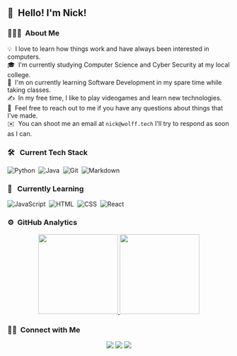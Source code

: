 ## 👋 &nbsp;Hello! I'm Nick!

### 👨🏻‍💻 &nbsp;About Me

💡 &nbsp;I love to learn how things work and have always been interested in computers.\
🎓 &nbsp;I'm currently studying Computer Science and Cyber Security at my local college.\
🌱 &nbsp;I'm on currently learning Software Development in my spare time while taking classes.\
✍️ &nbsp;In my free time, I like to play videogames and learn new technologies.\
💬 &nbsp;Feel free to reach out to me if you have any questions about things that I've made.\
✉️ &nbsp;You can shoot me an email at `nick@wolff.tech` I'll try to respond as soon as I can.

### 🛠 &nbsp; Current Tech Stack

![Python](https://img.shields.io/badge/-Python-05122A?style=flat&logo=python)&nbsp;
![Java](https://img.shields.io/badge/-Java-05122A?style=flat&logo=Java&logoColor=FFA518)&nbsp;
![Git](https://img.shields.io/badge/-Git-05122A?style=flat&logo=git)&nbsp;
![Markdown](https://img.shields.io/badge/-Markdown-05122A?style=flat&logo=markdown)&nbsp;

### 📖 &nbsp; Currently Learning
![JavaScript](https://img.shields.io/badge/-JavaScript-05122A?style=flat&logo=javascript)&nbsp;
![HTML](https://img.shields.io/badge/-HTML-05122A?style=flat&logo=HTML5)&nbsp;
![CSS](https://img.shields.io/badge/-CSS-05122A?style=flat&logo=CSS3&logoColor=1572B6)&nbsp;
![React](https://img.shields.io/badge/-React-05122A?style=flat&logo=react)&nbsp;

### ⚙️ &nbsp;GitHub Analytics

<p align="center">
<a href="https://github.com/WolffTech">
  <img height="180em" src="https://github-readme-stats-eight-theta.vercel.app/api?username=WolffTech&show_icons=true&theme=algolia&include_all_commits=true&count_private=true"/>
  <img height="180em" src="https://github-readme-stats-eight-theta.vercel.app/api/top-langs/?username=WolffTech&layout=compact&langs_count=8&theme=algolia"/>
</a>
</p>

### 🤝🏻 &nbsp;Connect with Me

<p align="center">
<a href="https://wolff.tech"><img src="https://img.shields.io/badge/-wolff.tech-3423A6?style=flat&logo=Google-Chrome&logoColor=white"/></a>
<a href="mailto:nick@wolff.tech"><img src="https://img.shields.io/badge/-nick@wolff.tech-D14836?style=flat&logo=Gmail&logoColor=white"/></a>
<a herf="@Nick_W0lff"><img src="https://img.shields.io/badge/-@Nick_W0lff-1DA1F2?style=flat&logo=Twitter&logoColor=white"/></a>
</p>
